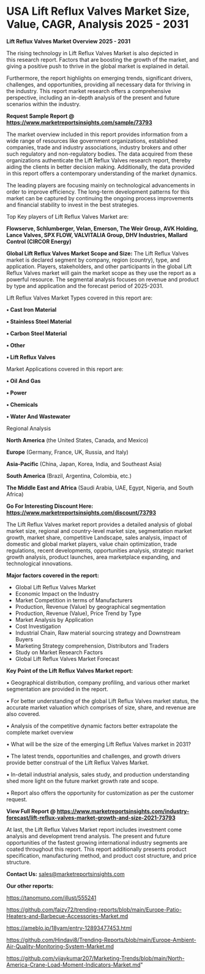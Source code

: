 # USA  Lift Reflux Valves Market Size, Value, CAGR, Analysis 2025 - 2031

<Strong> Lift Reflux Valves Market Overview 2025 - 2031</strong>

The rising technology in Lift Reflux Valves Market is also depicted in this research report. Factors that are boosting the growth of the market, and giving a positive push to thrive in the global market is explained in detail.

Furthermore, the report highlights on emerging trends, significant drivers, challenges, and opportunities, providing all necessary data for thriving in the industry. This report market research offers a comprehensive perspective, including an in-depth analysis of the present and future scenarios within the industry.

<strong>Request Sample Report @ <a href=https://www.marketreportsinsights.com/sample/73793>https://www.marketreportsinsights.com/sample/73793</a></strong>

The market overview included in this report provides information from a wide range of resources like government organizations, established companies, trade and industry associations, industry brokers and other such regulatory and non-regulatory bodies. The data acquired from these organizations authenticate the Lift Reflux Valves research report, thereby aiding the clients in better decision making. Additionally, the data provided in this report offers a contemporary understanding of the market dynamics.

The leading players are focusing mainly on technological advancements in order to improve efficiency. The long-term development patterns for this market can be captured by continuing the ongoing process improvements and financial stability to invest in the best strategies.

Top Key players of Lift Reflux Valves Market are:

<strong>Flowserve, Schlumberger, Velan, Emerson, The Weir Group, AVK Holding, Lance Valves, SPX FLOW, VALVITALIA Group, DHV Industries, Mallard Control (CIRCOR Energy)</strong>

<strong><b>Global Lift Reflux Valves Market Scope and Size:</b></strong>
The Lift Reflux Valves market is declared segment by company, region (country), type, and application. Players, stakeholders, and other participants in the global Lift Reflux Valves market will gain the market scope as they use the report as a powerful resource. The segmental analysis focuses on revenue and product by type and application and the forecast period of 2025-2031.

Lift Reflux Valves Market Types covered in this report are:

<strong>• Cast Iron Material

• Stainless Steel Material

• Carbon Steel Material

• Other

• Lift Reflux Valves</strong>

Market Applications covered in this report are:

<strong>• Oil And Gas

• Power

• Chemicals

• Water And Wastewater</strong> 

Regional Analysis

<strong>North America</strong> (the United States, Canada, and Mexico)

<strong>Europe</strong> (Germany, France, UK, Russia, and Italy)

<strong>Asia-Pacific</strong> (China, Japan, Korea, India, and Southeast Asia)

<strong>South America</strong> (Brazil, Argentina, Colombia, etc.)

<strong>The Middle East and Africa</strong> (Saudi Arabia, UAE, Egypt, Nigeria, and South Africa)

<strong>Go For Interesting Discount Here: <a href=https://www.marketreportsinsights.com/discount/73793>https://www.marketreportsinsights.com/discount/73793</a></strong>

The Lift Reflux Valves market report provides a detailed analysis of global market size, regional and country-level market size, segmentation market growth, market share, competitive Landscape, sales analysis, impact of domestic and global market players, value chain optimization, trade regulations, recent developments, opportunities analysis, strategic market growth analysis, product launches, area marketplace expanding, and technological innovations.

<strong><b>Major factors covered in the report:</b></strong>
<ul>
  <li>Global Lift Reflux Valves Market </li>
  <li>Economic Impact on the Industry</li>
  <li>Market Competition in terms of Manufacturers</li>
  <li>Production, Revenue (Value) by geographical segmentation</li>
  <li>Production, Revenue (Value), Price Trend by Type</li>
  <li>Market Analysis by Application</li>
  <li>Cost Investigation</li>
  <li>Industrial Chain, Raw material sourcing strategy and Downstream Buyers</li>
  <li>Marketing Strategy comprehension, Distributors and Traders</li>
  <li>Study on Market Research Factors</li>
  <li>Global Lift Reflux Valves Market Forecast</li>
</ul>

<strong><b>Key Point of the Lift Reflux Valves Market report:</b></strong>

• Geographical distribution, company profiling, and various other market segmentation are provided in the report.

• For better understanding of the global Lift Reflux Valves market status, the accurate market valuation which comprises of size, share, and revenue are also covered.

• Analysis of the competitive dynamic factors better extrapolate the complete market overview

• What will be the size of the emerging Lift Reflux Valves market in 2031?

• The latest trends, opportunities and challenges, and growth drivers provide better construal of the Lift Reflux Valves Market.

• In-detail industrial analysis, sales study, and production understanding shed more light on the future market growth rate and scope.

• Report also offers the opportunity for customization as per the customer request.

<strong><b>View Full Report @ <a href=https://www.marketreportsinsights.com/industry-forecast/lift-reflux-valves-market-growth-and-size-2021-73793>https://www.marketreportsinsights.com/industry-forecast/lift-reflux-valves-market-growth-and-size-2021-73793</a></b></strong>


At last, the Lift Reflux Valves Market report includes investment come analysis and development trend analysis. The present and future opportunities of the fastest growing international industry segments are coated throughout this report. This report additionally presents product specification, manufacturing method, and product cost structure, and price structure.

<strong>Contact Us:</strong>
sales@marketreportsinsights.com

<strong>Our other reports:</strong>

<a href=https://tanomuno.com/illust/555241>https://tanomuno.com/illust/555241</a>

<a href=https://github.com/faizy72/trending-reports/blob/main/Europe-Patio-Heaters-and-Barbecue-Accessories-Market.md>https://github.com/faizy72/trending-reports/blob/main/Europe-Patio-Heaters-and-Barbecue-Accessories-Market.md</a>

<a href=https://ameblo.jp/18yam/entry-12893477453.html>https://ameblo.jp/18yam/entry-12893477453.html</a>

<a href=https://github.com/Hindavi8/Trending-Reports/blob/main/Europe-Ambient-Air-Quality-Monitoring-System-Market.md>https://github.com/Hindavi8/Trending-Reports/blob/main/Europe-Ambient-Air-Quality-Monitoring-System-Market.md</a>

<a href=https://github.com/vijaykumar207/Marketing-Trends/blob/main/North-America-Crane-Load-Moment-Indicators-Market.md>https://github.com/vijaykumar207/Marketing-Trends/blob/main/North-America-Crane-Load-Moment-Indicators-Market.md</a>"
